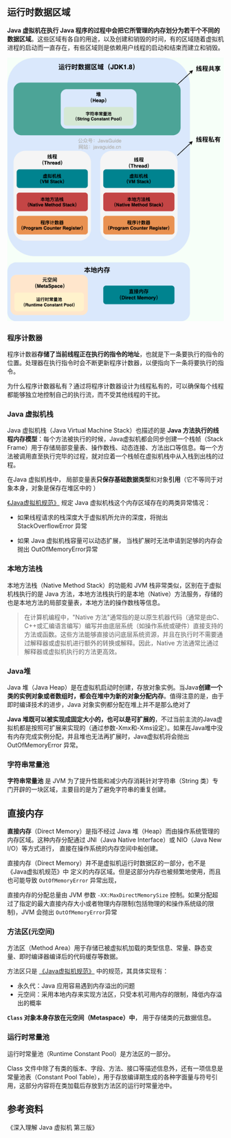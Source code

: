 

## 运行时数据区域

**Java 虚拟机在执行 Java 程序的过程中会把它所管理的内存划分为若干个不同的数据区域**。这些区域有各自的用途，以及创建和销毁的时间，有的区域随着虚拟机进程的启动而一直存在，有些区域则是依赖用户线程的启动和结束而建立和销毁。

![Java 运行时数据区域（JDK1.8 ）](images/java-runtime-data-areas-jdk1.8.png)



### 程序计数器

程序计数器**存储了当前线程正在执行的指令的地址**，也就是下一条要执行的指令的位置。处理器在执行指令时会不断更新程序计数器，以便指向下一条将要执行的指令。

为什么程序计数器私有？通过将程序计数器设计为线程私有的，可以确保每个线程都能够独立地控制自己的执行流，而不受其他线程的干扰。



### Java 虚拟机栈

Java 虚拟机栈（Java Virtual Machine Stack）也描述的是 **Java 方法执行的线程内存模型**：每个方法被执行的时候，Java虚拟机都会同步创建一个栈帧（Stack Frame）用于存储局部变量表、操作数栈、动态连接、方法出口等信息。每一个方法被调用直至执行完毕的过程，就对应着一个栈帧在虚拟机栈中从入栈到出栈的过程。

在Java 虚拟机栈中， 局部变量表**只保存基础数据类型**和对象**引用**（它不等同于对象本身，对象是保存在堆区中的 ）



[《Java虚拟机规范》](https://docs.oracle.com/javase/specs/jvms/se17/html/jvms-2.html#jvms-2.5.2) 规定 Java 虚拟机栈这个内存区域存在的两类异常情况：

- 如果线程请求的栈深度大于虚拟机所允许的深度，将抛出 StackOverflowError 异常

- 如果 Java 虚拟机栈容量可以动态扩展， 当栈扩展时无法申请到足够的内存会抛出 OutOfMemoryError异常



### **本地方法栈**

本地方法栈（Native Method Stack）的功能和 JVM 栈非常类似，区别在于虚拟机栈执行的是 Java 方法，本地方法栈执行的是本地（Native）方法服务，存储的也是本地方法的局部变量表，本地方法的操作数栈等信息。

> 在计算机编程中，"Native 方法"通常指的是以原生机器代码（通常是由C、C++或汇编语言编写）编写并由底层系统（如操作系统或硬件）直接支持的方法或函数。这些方法能够直接访问底层系统资源，并且在执行时不需要通过解释器或虚拟机进行额外的转换或解释。因此，Native 方法通常比通过解释器或虚拟机执行的方法更高效。



### Java堆

Java 堆（Java Heap）是在虚拟机启动时创建，存放对象实例。当Java**创建一个类的实例对象或者数组时，都会在堆中为新的对象分配内存**。值得注意的是，由于即时编译技术的进步，Java 对象实例都分配在堆上并不是那么绝对了

**Java 堆既可以被实现成固定大小的，也可以是可扩展的**，不过当前主流的Java虚拟机都是按照可扩展来实现的（通过参数-Xmx和-Xms设定）。如果在Java堆中没有内存完成实例分配，并且堆也无法再扩展时，Java虚拟机将会抛出 OutOfMemoryError 异常。





### 字符串常量池

**字符串常量池** 是 JVM 为了提升性能和减少内存消耗针对字符串（String 类）专门开辟的一块区域，主要目的是为了避免字符串的重复创建。





## 直接内存

**直接内存**（Direct Memory）是指不经过 Java 堆（Heap）而由操作系统管理的内存区域。这种内存分配通过 JNI（Java Native Interface）或 NIO（Java New I/O）等方式进行， 直接在操作系统的内存空间中船创建。

直接内存（Direct Memory）并不是虚拟机运行时数据区的一部分，也不是《Java虚拟机规范》中 定义的内存区域。但是这部分内存也被频繁地使用，而且也可能导致 `OutOfMemoryError` 异常出现，

直接内存的分配总量由 JVM 参数 `-XX:MaxDirectMemorySize` 控制。如果分配超过了指定的最大直接内存大小或者物理内存限制(包括物理的和操作系统级的限制)，JVM 会抛出 `OutOfMemoryError`异常



### 方法区(元空间)

方法区（Method Area）用于存储已被虚拟机加载的类型信息、常量、静态变量、即时编译器编译后的代码缓存等数据。

方法区只是 [《Java虚拟机规范》](https://docs.oracle.com/javase/specs/jvms/se17/html/jvms-2.html#jvms-2.5.4) 中的规范，其具体实现有：

- 永久代：Java 应用容易遇到内存溢出的问题
- 元空间：采用本地内存来实现方法区，只受本机可用内存的限制，降低内存溢出的概率



**`Class` 对象本身存放在元空间（Metaspace）中**， 用于存储类的元数据信息。





### 运行时常量池

运行时常量池（Runtime Constant Pool）是方法区的一部分。

Class 文件中除了有类的版本、字段、方法、接口等描述信息外，还有一项信息是常量池表（Constant Pool Table），用于存放编译期生成的各种字面量与符号引用，这部分内容将在类加载后存放到方法区的运行时常量池中。





## 参考资料

《深入理解 Java 虚拟机  第三版》